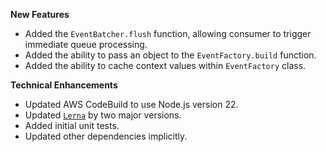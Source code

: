 **New Features**

* Added the `EventBatcher.flush` function, allowing consumer to trigger immediate queue processing.
* Added the ability to pass an object to the `EventFactory.build` function.
* Added the ability to cache context values within `EventFactory` class.

**Technical Enhancements**

* Updated AWS CodeBuild to use Node.js version 22.
* Updated [`Lerna`](https://lerna.js.org/) by two major versions.
* Added initial unit tests.
* Updated other dependencies implicitly.